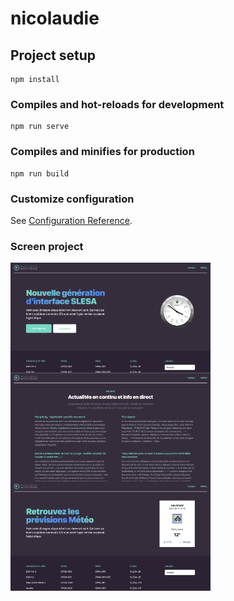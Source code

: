 # nicolaudie

## Project setup
```
npm install
```

### Compiles and hot-reloads for development
```
npm run serve
```

### Compiles and minifies for production
```
npm run build
```

### Customize configuration
See [Configuration Reference](https://cli.vuejs.org/config/).

### Screen project

<img align="center" style="width:320px" src="./src/assets/screen-nicolaudie-1.png"/>

<img align="center" style="width:320px" src="./src/assets/screen-nicolaudie-2.png"/>

<img align="center" style="width:320px" src="./src/assets/screen-nicolaudie-3.png"/>
